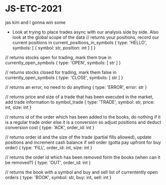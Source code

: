 # JS-ETC-2021
jas kim and I gonna win some
- Look at trying to place trades async with our analysis side by side. Also look at the global scope of the data
// returns your positions, record our current positions in current_positions_in_symbols
{ type: 'HELLO', symbols: [ { symbol: str, position: int } ] }

// returns stocks open for trading, mark them true in currently_open_symbols
{ type: 'OPEN', symbols: [ str ] }

// returns stocks closed for trading, mark them false in currently_open_symbols
{ type: 'CLOSE', symbols: [ str ] }

// returns an error, no need to do anything
{ type: 'ERROR', error: str }

// returns price and size of a trade that has been executed in the market, add trade information to symbol_trade
{ type: 'TRADE', symbol: str, price: int, size: int }

// returns id of the order which has been added to the books, do nothing if it is a regular trade order else it is a conversion so adjust positions and deduct conversion cost
{ type: 'ACK', order_id: int }

// returns order id and the size of the trade (partial fills allowed), update positions and increment cash balance if sell order (gotta pay upfront for buy order)
{ type: 'FILL', order_id: int, size: int }

// returns the order id which has been removed form the books (when can it be removed?)
{ type: 'OUT', order_id: int }

// returns the book with a symbol and buy and sell list of currentently open orders
{ type: 'BOOK', symbol: str, buy: int, sell: int }